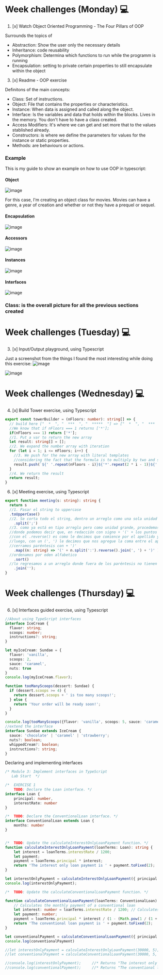 # Week challenges (Monday) 💻
1. [x] Watch Object Oriented Programming - The Four Pillars of OOP

Surrounds the topics of
* Abstraction: Show the user only the necessary details
* Inheritance: code reusability
* Polymorphism: Determina which functions to run while the programm is running
* Encapsulation: setting to private certain properties to still encapsulate within the object

3. [x] Readme - OOP exercise

Definitons of the main concepts:

* Class: Set of instructions.
* Object: File that contains the properties or characteristics.
* Instance: When data is assigned and called along the object.
* Interface: Is the variables and data that holds within the blocks. Lives in the memory. You don't have to have a class created.
* Access Modifiers: It's where we can get and set more that to the values stablished already.
* Constructors: is where we define the parameters for values for the instance or static properties.
* Methods: are behaviours or actions.

### Example
This is my guide to show an example on how to use OOP in typescript:
#### Object
![image](https://user-images.githubusercontent.com/98929413/187808072-0de48f03-732c-4454-a46c-6b06a235e759.png)

For this case, I'm creating an object class for movies. Movies can have a genre, a year of creation and whether or not they have a prequel or sequel. 

#### Encapsulation
![image](https://user-images.githubusercontent.com/98929413/187809024-d5709d05-3b96-49f4-8d20-91215ff7352a.png)


#### Accessors
![image](https://user-images.githubusercontent.com/98929413/187815594-c6c48ffe-9b31-4b03-9468-5466bd0d2e6e.png)


#### Instances
![image](https://user-images.githubusercontent.com/98929413/187813829-6da0e2a6-f6b2-4afe-9fe0-3853208a5a9c.png)


#### Interfaces
![image](https://user-images.githubusercontent.com/98929413/187811010-80d369c2-37d0-42d8-ae6e-2c73e7a7a49b.png)



### Class: is the overall picture for all the previous sections created

# Week challenges (Tuesday) 💻
3. [x] Input/Output playground, using Typescript

Just a screenshot from the things I found the most interesting while doing this exercise:
![image](https://user-images.githubusercontent.com/98929413/187842590-82f470ce-ead9-43c2-9e80-15ca0972b574.png)

![image](https://user-images.githubusercontent.com/98929413/188008269-c02967a0-b884-48d7-a270-e73146b65880.png)

# Week challenges (Wednesday) 💻
4. [x] Build Tower exercise, using Typescript
```Typescript
export const towerBuilder = (nFloors: number): string[] => {
  // build here ["  *  ", "  ***  ", "  *****  "] => ["  *  ", "  ***  ", "  *****  ", "  *******  ", "  *********  "]
  //We know that if nFloors === 1 returns ['*'];
  if(nFloors === 1) return ['*'];
  //1. Put a var to return the new array
  let result: string[] = [];
  //2. We expand the number array with iteration
  for (let i = 1; i <= nFloors; i++) {
    //3. We push for the new array with literal templates
    //considering the fact that the formula is to multiply by two and substract one (2n-1) ==> (n*2) - 1
    result.push(`${' '.repeat(nFloors - i)}${'*'.repeat(2 * i - 1)}${' '.repeat(nFloors - i)}`);
  }
  //4. We return the result
  return result;
}
```
6. [x] Meeting exercise, using Typescript
```Typescript
export function meeting(s: string): string {
  return s
  //1. Pasar el string to uppercase
  .toUpperCase()
  //2. Se corta todo el string, dentro un arreglo como una sola unidad grande 
    .split(';')
  //3. como ya está en tipo arreglo pero como unidad grande, procedemos a crear un nuevo arreglo con .map()
  //donde podemos decir que, en redacción con signo + '(' + los puntos : se convierten a coma con (':')
  //con el .reverse() es como le decimos que comience por el apellido y después nombre
  //luego, con un (', ') le decimos que nos agregue la coma entre el apellido ya en primer lugar, y seguido del nombre
  //cerramos paréntesis con + ')'
    .map((n: string) => '(' + n.split(':').reverse().join(', ') + ')' )
  //ordenamos por oden alfabetico
    .sort()
  //lo regresamos a un arreglo donde fuera de los paréntesis no tienen coma, sigue siendo una unidad grande dentro del array
    .join('');
}
```

# Week challenges (Thursday) 💻
6. [x] Interfaces guided exercise, using Typescript
```Typescript
//About using TypeScript interfaces
interface IceCream {
  flavor: string;
  scoops: number;
  instructions?: string;
}

let myIceCream: Sundae = {
  flavor: 'vanilla',
  scoops: 2,
  sauce: 'caramel',
  nuts: true
}
console.log(myIceCream.flavor);

function tooManyScoops(dessert: Sundae) {
  if (dessert.scoops >= 4) {
    return dessert.scoops + ' is too many scoops!';
  } else {
    return 'Your order will be ready soon!';
  }
}

console.log(tooManyScoops({flavor: 'vanilla', scoops: 5, sauce: 'caramel'}));
//extend the interface
interface Sundae extends IceCream {
  sauce: 'chocolate' | 'caramel' | 'strawberry';
  nuts?: boolean;
  whippedCream?: boolean;
  instructions?: string;
}
```
Declaring and implementing interfaces
```Typescript
/* Module 3: Implement interfaces in TypeScript
   Lab Start  */

/*  EXERCISE 1
    TODO: Declare the Loan interface. */
interface Loan {
    principal: number,
    interestRate: number
}

/*  TODO: Declare the ConventionalLoan interface. */
interface ConventionalLoan extends Loan {
    months: number
}


/*  TODO: Update the calculateInterestOnlyLoanPayment function. */
function calculateInterestOnlyLoanPayment(loanTerms: Loan): string {
    let interest = loanTerms.interestRate / 1200;
    let payment;
    payment = loanTerms.principal * interest;
    return 'The interest only loan payment is ' + payment.toFixed(2);
}

let interestOnlyPayment = calculateInterestOnlyLoanPayment({ principal: 30000, interestRate: 5 });
console.log(interestOnlyPayment);

/*  TODO: Update the calculateConventionalLoanPayment function. */

function calculateConventionalLoanPayment(loanTerms: ConventionalLoan): string {
    // Calculates the monthly payment of a conventional loan
    let interest: number = loanTerms.interestRate / 1200; // Calculates the Monthly Interest Rate of the loan
    let payment: number;
    payment = loanTerms.principal * interest / (1 - (Math.pow(1 / (1 + interest), loanTerms.months)));
    return 'The conventional loan payment is ' + payment.toFixed(2);
}

let conventionalPayment = calculateConventionalLoanPayment({ principal: 30000, interestRate: 5, months: 180 });
console.log(conventionalPayment)

//let interestOnlyPayment = calculateInterestOnlyLoanPayment(30000, 5);
//let conventionalPayment = calculateConventionalLoanPayment(30000, 5, 180);

//console.log(interestOnlyPayment);     //* Returns "The interest only loan payment is 125.00" 
//console.log(conventionalPayment);     //* Returns "The conventional loan payment is 237.24" 
```

